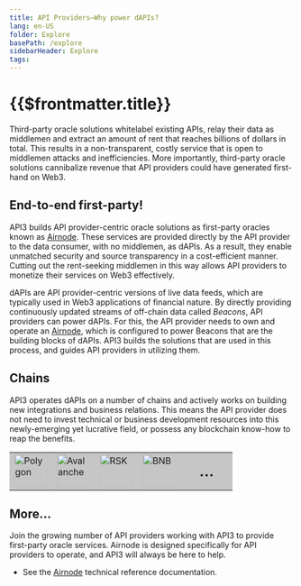 ```yaml
---
title: API Providers—Why power dAPIs?
lang: en-US
folder: Explore
basePath: /explore
sidebarHeader: Explore
tags:
---
```


# {{$frontmatter.title}}

Third-party oracle solutions whitelabel existing APIs, relay their data as
middlemen and extract an amount of rent that reaches billions of dollars in
total. This results in a non-transparent, costly service that is open to
middlemen attacks and inefficiencies. More importantly, third-party oracle
solutions cannibalize revenue that API providers could have generated first-hand
on Web3.

## End-to-end first-party!

API3 builds API provider-centric oracle solutions as first-party oracles known
as [Airnode](../airnode/what-is-airnode.md). These services are provided
directly by the API provider to the data consumer, with no middlemen, as dAPIs.
As a result, they enable unmatched security and source transparency in a
cost-efficient manner. Cutting out the rent-seeking middlemen in this way allows
API providers to monetize their services on Web3 effectively.

dAPIs are API provider-centric versions of live data feeds, which are typically
used in Web3 applications of financial nature. By directly providing
continuously updated streams of off-chain data called _Beacons_, API providers
can power dAPIs. For this, the API provider needs to own and operate an
[Airnode](../../reference/airnode/latest/), which is configured to power Beacons
that are the building blocks of dAPIs. API3 builds the solutions that are used
in this process, and guides API providers in utilizing them.

## Chains

API3 operates dAPIs on a number of chains and actively works on building new
integrations and business relations. This means the API provider does not need
to invest technical or business development resources into this newly-emerging
yet lucrative field, or possess any blockchain know-how to reap the benefits.

<table>
<tr>
<td style="background:#C6C6C6;"><img style="width:60px;" alt="Polygon"  src="https://market.api3.org/images/chains/Polygon-4_icon.svg"></td>
<td style="background:#C6C6C6;"><img style="width:60px;" alt="Avalanche" src="https://market.api3.org/images/chains/Avalanche-5_icon.svg"></td>
<td style="background:#C6C6C6;"><img style="width:60px;" alt="RSK" src="https://market.api3.org/images/chains/RSK-4_icon_white.svg"></td>
<td style="background:#C6C6C6;"><img style="width:60px;" alt="BNB" src="https://market.api3.org/images/chains/BNB-4_icon.svg"></td>
<td style="background:#C6C6C6;font-size:xx-large;"><div style="width:60px;text-align:center;">...</div></td>
</tr>
</table>

## More...

Join the growing number of API providers working with API3 to provide
first-party oracle services. Airnode is designed specifically for API providers
to operate, and API3 will always be here to help.

- See the [Airnode](../../reference/airnode/latest/) technical reference
  documentation.
